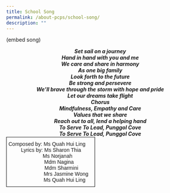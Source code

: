 ```yaml
---
title: School Song
permalink: /about-pcps/school-song/
description: ""
---
```

(embed song)

<center><b><em>Set sail on a journey<br> 
Hand in hand with you and me<br> 
We care and share in harmony<br>
	As one big family</em></b></center>


<center><b><em>Look forth to the future<br> 
Be strong and persevere<br> 
We’ll brave through the storm with hope and pride<br> 
Let our dreams take flight</em></b></center>   


<center><b><em>Chorus</em></b></center> 
<center><b><em>Mindfulness, Empathy and Care<br> 
Values that we share<br> 
Reach out to all, lend a helping hand<br> 
To Serve To Lead, Punggol Cove</em></b></center>   


<center><b><em>To Serve To Lead, Punggol Cove</em></b></center>

<style type="text/css">
.tg  {border-collapse:collapse;border-spacing:0;margin:0px auto;}
.tg td{border-color:black;border-style:solid;border-width:1px;font-family:Arial, sans-serif;font-size:14px;
  overflow:hidden;padding:10px 5px;word-break:normal;}
.tg th{border-color:black;border-style:solid;border-width:1px;font-family:Arial, sans-serif;font-size:14px;
  font-weight:normal;overflow:hidden;padding:10px 5px;word-break:normal;}
.tg .tg-lqy6{text-align:right;vertical-align:top}
</style>
<table class="tg">
<tbody>
  <tr>
    <td class="tg-lqy6">Composed by: Ms Quah Hui Ling   &nbsp;&nbsp;&nbsp;&nbsp;<br>Lyrics by: Ms Sharon Thia &nbsp;&nbsp;&nbsp;&nbsp;&nbsp;&nbsp;&nbsp; <br>Ms Norjanah&nbsp;&nbsp;&nbsp;&nbsp;&nbsp;&nbsp;&nbsp;&nbsp;&nbsp;&nbsp;&nbsp;&nbsp;&nbsp;&nbsp;  <br>Mdm Nagina &nbsp;&nbsp;&nbsp;&nbsp;&nbsp;&nbsp;&nbsp;&nbsp;&nbsp;&nbsp;&nbsp;&nbsp; <br>Mdm Sharmini &nbsp;&nbsp;&nbsp;&nbsp;&nbsp;&nbsp;&nbsp;&nbsp;&nbsp; <br>Mrs Jasmine Wong&nbsp;&nbsp;&nbsp;<br>Ms Quah Hui Ling&nbsp;&nbsp;&nbsp;&nbsp;&nbsp;</td>
  </tr>
</tbody>
</table>